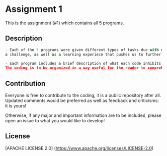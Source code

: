 # Assignment 1
This is the assignment (#1) which contains all 5 programs. 

## Description
```python
- Each of the 5 programs were given different types of tasks due with different types of coding methods:
a challenge, as well as a learning experiece that pushes us to further bounderies of learning.

- Each program includes a brief description of what each code inhibits and it's utility. 
The coding is to be organized in a way useful for the reader to comprehend as would the creator of the code. 
```
## Contribution
Everyone is free to contribute to the coding, it is a public repository after all.
Updated comments would be preferred as well as feedback and criticisms: it is yours!

Otherwise, if any major and important information are to be included, please open an issue to what
you would like to develop!

## License
[APACHE LICENSE 2.0] (https://www.apache.org/licenses/LICENSE-2.0)
